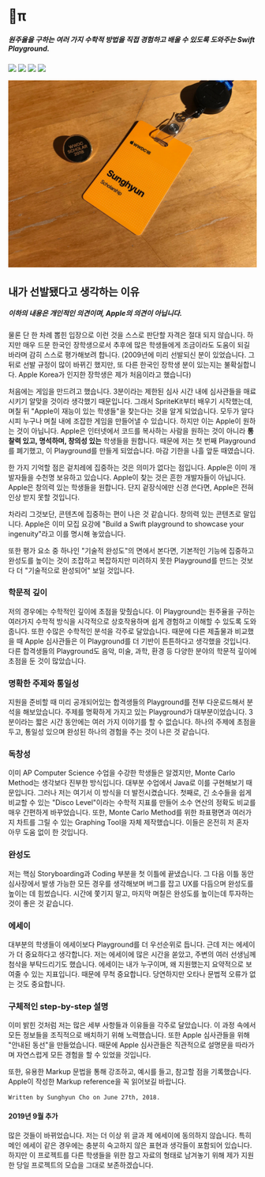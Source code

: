 # π
##### 원주율을 구하는 여러 가지 수학적 방법을 직접 경험하고 배울 수 있도록 도와주는 Swift Playground.

[![](https://img.shields.io/badge/check-Demo-orange?longCache=true&style=for-the-badge&logo=swift)](Demo.md) [![](https://img.shields.io/badge/license-mit-orange?longCache=true&style=for-the-badge)](LICENSE.md) [![](https://img.shields.io/badge/read_in-English-blue?longCache=true&style=for-the-badge)](README.md) [![](https://img.shields.io/badge/Read-Naver_News-brightgreen?longCache=true&style=for-the-badge)](https://news.naver.com/main/read.nhn?mode=LSD&mid=sec&sid1=105&oid=293&aid=0000022478)

![Badge](Badge.jpg)

## 내가 선발됐다고 생각하는 이유

##### 이하의 내용은 개인적인 의견이며, Apple의 의견이 아닙니다.

물론 단 한 차례 뽑힌 입장으로 이런 것을 스스로 판단할 자격은 절대 되지 않습니다. 하지만 매우 드문 한국인 장학생으로서 추후에 많은 학생들에게 조금이라도 도움이 되길 바라며 감히 스스로 평가해보려 합니다. (2009년에 미리 선발되신 분이 있었습니다. 그 뒤로 선발 규정이 많이 바뀌긴 했지만, 또 다른 한국인 장학생 분이 있는지는 불확실합니다. Apple Korea가 인지한 장학생은 제가 처음이라고 했습니다)

처음에는 게임을 만드려고 했습니다. 3분이라는 제한된 심사 시간 내에 심사관들을 매료시키기 알맞을 것이라 생각했기 때문입니다. 그래서 SpriteKit부터 배우기 시작했는데, 며칠 뒤 "Apple이 재능이 있는 학생들"을 찾는다는 것을 알게 되었습니다. 모두가 알다시피 누구나 며칠 내에 조잡한 게임을 만들어낼 수 있습니다. 하지만 이는 Apple이 원하는 것이 아닙니다. Apple은 인터넷에서 코드를 복사하는 사람을 원하는 것이 아니라 **통찰력 있고, 명석하며, 창의성 있는** 학생들을 원합니다. 때문에 저는 첫 번째 Playground를 폐기했고, 이 Playground를 만들게 되었습니다. 마감 기한을 나흘 앞둔 때였습니다.

한 가지 기억할 점은 겉치레에 집중하는 것은 의미가 없다는 점입니다. Apple은 이미 개발자들을 수천명 보유하고 있습니다. Apple이 찾는 것은 흔한 개발자들이 아닙니다. Apple은 창의력 있는 학생들을 원합니다. 단지 겉장식에만 신경 쓴다면, Apple은 전혀 인상 받지 못할 것입니다.

차라리 그것보단, 콘텐츠에 집중하는 편이 나은 것 같습니다. 창의력 있는 콘텐츠로 말입니다. Apple은 이미 모집 요강에 "Build a Swift playground to showcase your ingenuity"라고 이를 명시해 놓았습니다.

또한 평가 요소 중 하나인 "기술적 완성도"의 면에서 본다면, 기본적인 기능에 집중하고 완성도를 높이는 것이 조잡하고 복잡하지만 미려하지 못한 Playground를 만드는 것보다 더 "기술적으로 완성되어" 보일 것입니다.

### 학문적 깊이
저의 경우에는 수학적인 깊이에 초점을 맞췄습니다. 이 Playground는 원주율을 구하는 여러가지 수학적 방식을 시각적으로 상호작용하며 쉽게 경험하고 이해할 수 있도록 도와줍니다. 또한 수많은 수학적인 분석을 각주로 달았습니다. 때문에 다른 제출물과 비교했을 때 Apple 심사관들은 이 Playground를 더 기반이 튼튼하다고 생각했을 것입니다. 다른 합격생들의 Playground도 음악, 미술, 과학, 환경 등 다양한 분야의 학문적 깊이에 초점을 둔 것이 많았습니다.

### 명확한 주제와 통일성
지원을 준비할 때 미리 공개되어있는 합격생들의 Playground를 전부 다운로드해서 분석을 해보았습니다. 주제를 명확하게 가지고 있는 Playground가 대부분이었습니다. 3분이라는 짧은 시간 동안에는 여러 가지 이야기를 할 수 없습니다. 하나의 주제에 초점을 두고, 통일성 있으며 완성된 하나의 경험을 주는 것이 나은 것 같습니다.

### 독창성
이미 AP Computer Science 수업을 수강한 학생들은 알겠지만, Monte Carlo Method는 생각보다 진부한 방식입니다. 대부분 수업에서 Java로 이를 구현해보기 때문입니다. 그러나 저는 여기서 이 방식을 더 발전시켰습니다. 첫째로, 긴 소수들을 쉽게 비교할 수 있는 "Disco Level"이라는 수학적 지표를 만들어 소수 연산의 정확도 비교를 매우 간편하게 바꾸었습니다. 또한, Monte Carlo Method를 위한 좌표평면과 여러가지 차트를 그릴 수 있는 Graphing Tool을 자체 제작했습니다. 이들은 온전히 저 혼자 아무 도움 없이 한 것입니다.

### 완성도
저는 핵심 Storyboarding과 Coding 부분을 첫 이틀에 끝냈습니다. 그 다음 이틀 동안 심사장에서 발생 가능한 모든 경우를 생각해보며 버그를 잡고 UX를 다듬으며 완성도를 높이는 데 힘썼습니다. 시간에 쫓기지 말고, 마지막 며칠은 완성도를 높이는데 투자하는 것이 좋은 것 같습니다.

### 에세이
대부분의 학생들이 에세이보다 Playground를 더 우선순위로 듭니다. 근데 저는 에세이가 더 중요하다고 생각합니다. 저는 에세이에 많은 시간을 쏟았고, 주변의 여러 선생님께 첨삭을 부탁드리기도 했습니다. 에세이는 내가 누구이며, 왜 지원했는지 요약적으로 보여줄 수 있는 지표입니다. 때문에 무척 중요합니다. 당연하지만 오타나 문법적 오류가 없는 것도 중요합니다.

### 구체적인 step-by-step 설명
이미 밝힌 것처럼 저는 많은 세부 사항들과 이유들을 각주로 달았습니다. 이 과정 속에서 모든 정보들을 조직적으로 배치하기 위해 노력했습니다. 또한 Apple 심사관들을 위해 "안내된 동선"을 만들었습니다. 때문에 Apple 심사관들은 직관적으로 설명문을 따라가며 자연스럽게 모든 경험을 할 수 있었을 것입니다. 

또한, 유용한 Markup 문법을 통해 강조하고, 예시를 들고, 참고할 점을 기록했습니다. Apple이 작성한 Markup reference을 꼭 읽어보길 바랍니다.


    Written by Sunghyun Cho on June 27th, 2018.
    
#### 2019년 9월 추가
많은 것들이 바뀌었습니다. 저는 더 이상 위 글과 제 에세이에 동의하지 않습니다. 특히 메인 에세이 같은 경우에는 충분히 숙고하지 않은 표현과 생각들이 포함되어 있습니다. 하지만 이 프로젝트를 다른 학생들을 위한 참고 자료의 형태로 남겨놓기 위해 제가 지원한 당일 프로젝트의 모습을 그대로 보존하겠습니다.
